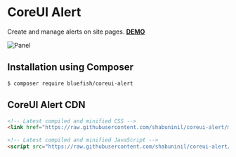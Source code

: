 CoreUI Alert
============

Create and manage alerts on site pages. 
**[DEMO](https://shabuninil.github.io/coreui-alert)**
 
![Panel](https://raw.githubusercontent.com/shabuninil/coreui-alert/gh-pages/preview.png) 

Installation using Composer
---------------------------
```
$ composer require bluefish/coreui-alert
```

CoreUI Alert CDN
----------------
```html
<!-- Latest compiled and minified CSS -->
<link href="https://raw.githubusercontent.com/shabuninil/coreui-alert/master/src/html/js/coreui-alert.min.js" rel="stylesheet">

<!-- Latest compiled and minified JavaScript -->
<script src="https://raw.githubusercontent.com/shabuninil/coreui-alert/master/src/html/css/coreui-alert.min.css"></script>
```
